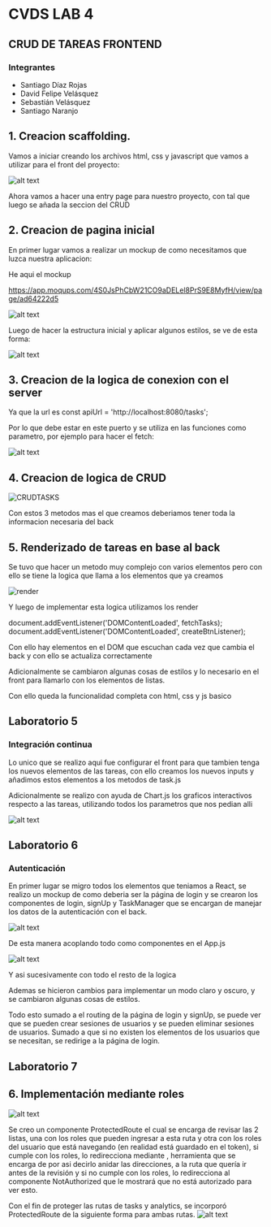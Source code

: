 # CVDS LAB 4

## CRUD DE TAREAS FRONTEND

### Integrantes

- Santiago Díaz Rojas
- David Felipe Velásquez
- Sebastián Velásquez
- Santiago Naranjo

## 1. Creacion scaffolding.

Vamos a iniciar creando los archivos html, css y javascript que vamos a utilizar para el front del proyecto:

![alt text](images/image.png)

Ahora vamos a hacer una entry page para nuestro proyecto, con tal que luego se añada la seccion del CRUD

## 2. Creacion de pagina inicial

En primer lugar vamos a realizar un mockup de como necesitamos que luzca nuestra aplicacion:

He aqui el mockup

https://app.moqups.com/4S0JsPhCbW21CO9aDELel8PrS9E8MyfH/view/page/ad64222d5

![alt text](images/image-2.png)

Luego de hacer la estructura inicial y aplicar algunos estilos, se ve de esta forma:

![alt text](images/image-1.png)

## 3. Creacion de la logica de conexion con el server

Ya que la url es const apiUrl = 'http://localhost:8080/tasks';

Por lo que debe estar en este puerto y se utiliza en las funciones como parametro, por ejemplo para hacer el fetch:

![alt text](images/image-3.png)

## 4. Creacion de logica de CRUD

![CRUDTASKS](images/image-4.png)

Con estos 3 metodos mas el que creamos deberiamos tener toda la informacion necesaria del back

## 5. Renderizado de tareas en base al back

Se tuvo que hacer un metodo muy complejo con varios elementos pero con ello se tiene la logica que llama a los elementos que ya creamos

![render](images/image-5.png)

Y luego de implementar esta logica utilizamos los render

document.addEventListener('DOMContentLoaded', fetchTasks);
document.addEventListener('DOMContentLoaded', createBtnListener);

Con ello hay elementos en el DOM que escuchan cada vez que cambia el back y con ello se actualiza correctamente

Adicionalmente se cambiaron algunas cosas de estilos y lo necesario en el front para llamarlo con los elementos de listas.

Con ello queda la funcionalidad completa con html, css y js basico

## Laboratorio 5

### Integración continua

Lo unico que se realizo aqui fue configurar el front para que tambien tenga los nuevos elementos de las tareas, con ello creamos los nuevos inputs y añadimos estos elementos a los metodos de task.js

Adicionalmente se realizo con ayuda de Chart.js los graficos interactivos respecto a las tareas, utilizando todos los parametros que nos pedian alli

![alt text](images/image-6.png)

## Laboratorio 6

### Autenticación

En primer lugar se migro todos los elementos que teniamos a React, se realizo un mockup de como deberia ser la página de login y se crearon los componentes de login, signUp y TaskManager que se encargan de manejar los datos de la autenticación con el back.

![alt text](images/image-7.png)

De esta manera acoplando todo como componentes en el App.js

![alt text](images/image-8.png)

Y asi sucesivamente con todo el resto de la logica

Ademas se hicieron cambios para implementar un modo claro y oscuro, y se cambiaron algunas cosas de estilos.

Todo esto sumado a el routing de la página de login y signUp, se puede ver que se pueden crear sesiones de usuarios y se pueden eliminar sesiones de usuarios. Sumado a que si no existen los elementos de los usuarios que se necesitan, se redirige a la página de login.

## Laboratorio 7

## 6. Implementación mediante roles

![alt text](images/image-6.png)

Se creo un componente ProtectedRoute el cual se encarga de revisar las 2 listas, una con los roles que pueden ingresar a esta ruta y otra con los roles del usuario que está navegando (en realidad está guardado en el token), si cumple con los roles, lo redirecciona mediante <Outlet>, herramienta que se encarga de por asi decirlo anidar las direcciones, a la ruta que quería ir antes de la revisión y si no cumple con los roles, lo redirecciona al componente NotAuthorized que le mostrará que no está autorizado para ver esto.

Con el fin de proteger las rutas de tasks y analytics, se incorporó ProtectedRoute de la siguiente forma para ambas rutas.
![alt text](images/image-7.png)
